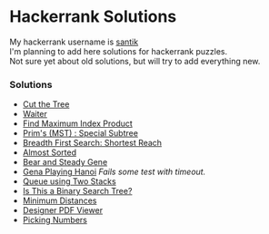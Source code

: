 # Hackerrank Solutions

My hackerrank username is [santik](https://www.hackerrank.com/santik)  
I'm planning to add here solutions for hackerrank puzzles.  
Not sure yet about old solutions, but will try to add everything new.


### Solutions

* [Cut the Tree](https://github.com/santik/hackerrank/blob/master/src/cutthetree/Solution.java)
* [Waiter](https://github.com/santik/hackerrank/blob/master/src/waiter/Solution.java)
* [Find Maximum Index Product](https://github.com/santik/hackerrank/blob/master/src/findmaximumindexproduct/Solution.java)
* [Prim's (MST) : Special Subtree](https://github.com/santik/hackerrank/blob/master/src/primsmstsub/Solution.java)
* [Breadth First Search: Shortest Reach](https://github.com/santik/hackerrank/blob/master/src/bfsshortreach/Solution.java)
* [Almost Sorted](https://github.com/santik/hackerrank/blob/master/src/almostsorted/Solution.java)
* [Bear and Steady Gene](https://github.com/santik/hackerrank/blob/master/src/bearandsteadygene/Solution.java)
* [Gena Playing Hanoi](https://github.com/santik/hackerrank/blob/master/src/gena/Solution.java) _Fails some test with timeout._
* [Queue using Two Stacks](https://github.com/santik/hackerrank/blob/master/src/queueusingtwostacks/Solution.java)
* [Is This a Binary Search Tree?](https://github.com/santik/hackerrank/blob/master/src/isbinarysearchtree/Solution.java)
* [Minimum Distances](https://github.com/santik/hackerrank/blob/master/src/minimumdistances/Solution.java)
* [Designer PDF Viewer](https://github.com/santik/hackerrank/blob/master/src/designerpdfviewer/Solution.java)
* [Picking Numbers](https://github.com/santik/hackerrank/blob/master/src/pickingnumbers/Solution.java)